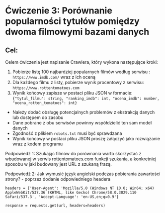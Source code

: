# Ćwiczenie 3: Porównanie popularności tytułów pomiędzy dwoma filmowymi bazami danych 

## Cel:
Celem ćwiczenia jest napisanie Crawlera, który wykona następujące kroki:

1. Pobierze listę 100 najbardziej popularnych filmów według serwisu : `https://www.imdb.com/` wraz z ich oceną
2. Dla każdego filmu z listy, pobierze wynik procentowy z serwisu: `https://www.rottentomatoes.com`
3. Wynik końcowy zapisze w postaci pliku JSON  w formacie: `{"tytul_filmu": string, "ranking_imdb": int, "ocena_imdb": number, "ocena_rotten_tomatoes": int}`

* Należy dodać obsługę potencjalnych problemów z ekstrakcją danych lub dostępem do zasobu
* Dane pobrane z obu serwisów powinny współdzielić ten sam model danych
* Zgodność z plikiem `robots.txt` musi być sprawdzana
* Wynik końcowy w postaci pliku JSON proszę załączyć jako rozwiązanie wraz z kodem programu

Podpowiedź 1: Szukając filmów do porównania warto skorzystać z wbudowanej w serwis rottentomatoes.com funkcji szukania, a konkretniej sposobu w jaki budowany jest URL z szukaną frazą.

Podpowiedź 2: Jak wymusić język angielski podczas pobierania zawartości strony? - poprzez dodanie odpowiedniego headera

```
headers = {'User-Agent': 'Mozilla/5.0 (Windows NT 10.0; Win64; x64) AppleWebKit/537.36 (KHTML, like Gecko) Chrome/58.0.3029.110 Safari/537.3', 'Accept-Language': 'en-US,en;q=0.9'}

response = requests.get(url, headers=headers)
```